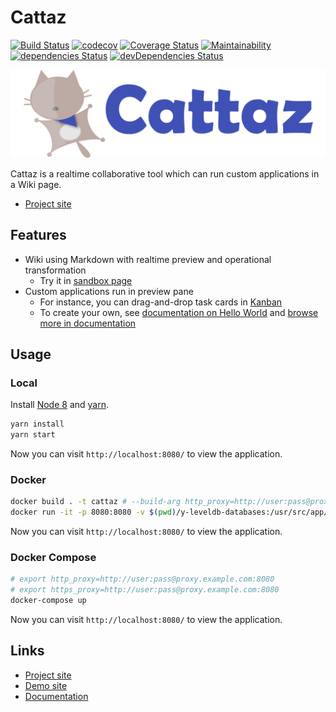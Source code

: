 # Cattaz

[![Build Status](https://travis-ci.org/FujitsuLaboratories/cattaz.svg?branch=master)](https://travis-ci.org/FujitsuLaboratories/cattaz)
[![codecov](https://codecov.io/gh/FujitsuLaboratories/cattaz/branch/master/graph/badge.svg)](https://codecov.io/gh/FujitsuLaboratories/cattaz)
[![Coverage Status](https://coveralls.io/repos/github/FujitsuLaboratories/cattaz/badge.svg?branch=master)](https://coveralls.io/github/FujitsuLaboratories/cattaz?branch=master)
[![Maintainability](https://api.codeclimate.com/v1/badges/4c3a48fb279c44d0ec7b/maintainability)](https://codeclimate.com/github/FujitsuLaboratories/cattaz/maintainability)
[![dependencies Status](https://david-dm.org/FujitsuLaboratories/cattaz/status.svg)](https://david-dm.org/FujitsuLaboratories/cattaz)
[![devDependencies Status](https://david-dm.org/FujitsuLaboratories/cattaz/dev-status.svg)](https://david-dm.org/FujitsuLaboratories/cattaz?type=dev)

![Cattaz](docs/assets/cattaz.png "Cattaz")

Cattaz is a realtime collaborative tool which can run custom applications in a Wiki page.

* [Project site](http://cattaz.io/)

## Features

* Wiki using Markdown with realtime preview and operational transformation
  * Try it in [sandbox page](http://cattaz.io/build/#/page/sandbox)
* Custom applications run in preview pane
  * For instance, you can drag-and-drop task cards in [Kanban](http://cattaz.io/build/#/doc/app-kanban)
  * To create your own, see [documentation on Hello World](http://cattaz.io/build/#/doc/app-hello) and [browse more in documentation](http://cattaz.io/build/#/doc/index)

## Usage

### Local

Install [Node 8](https://nodejs.org/en/download/) and [yarn](https://yarnpkg.com/en/docs/install).

```bash
yarn install
yarn start
```

Now you can visit `http://localhost:8080/` to view the application.

### Docker

```bash
docker build . -t cattaz # --build-arg http_proxy=http://user:pass@proxy.example.com:8080 --build-arg https_proxy=http://user:pass@proxy.example.com:8080
docker run -it -p 8080:8080 -v $(pwd)/y-leveldb-databases:/usr/src/app/y-leveldb-databases cattaz
```

Now you can visit `http://localhost:8080/` to view the application.

### Docker Compose

```bash
# export http_proxy=http://user:pass@proxy.example.com:8080
# export https_proxy=http://user:pass@proxy.example.com:8080
docker-compose up
```

Now you can visit `http://localhost:8080/` to view the application.

## Links

* [Project site](http://cattaz.io/)
* [Demo site](http://cattaz.io/build/)
* [Documentation](http://cattaz.io/build/#/doc/index)
